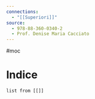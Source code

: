 ```yaml
---
connections:
  - "[[Superiori]]"
source:
  - 978-88-360-0340-2
  - Prof. Denise Maria Cacciato
---
```

#moc
# Indice
```dataview
list from [[]]
```
